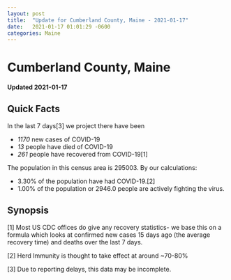 ```yaml
---
layout: post
title:  "Update for Cumberland County, Maine - 2021-01-17"
date:   2021-01-17 01:01:29 -0600
categories: Maine
---
```


# Cumberland County, Maine
#### Updated 2021-01-17

## Quick Facts

In the last 7 days[3] we project there have been
- *1170* new cases of COVID-19
- *13* people have died of COVID-19
- *261* people have recovered from COVID-19[1]

The population in this census area is 295003. By our calculations:
- 3.30% of the population have had COVID-19.[2]
- 1.00% of the population or 2946.0 people are actively fighting the virus.

## Synopsis




[1] Most US CDC offices do give any recovery statistics- we base this on a formula which looks at confirmed new cases
15 days ago (the average recovery time) and deaths over the last 7 days.

[2] Herd Immunity is thought to take effect at around ~70-80%

[3] Due to reporting delays, this data may be incomplete.
 
    